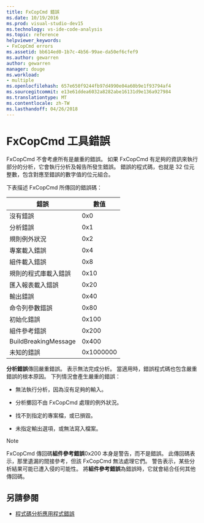 ```yaml
---
title: FxCopCmd 錯誤
ms.date: 10/19/2016
ms.prod: visual-studio-dev15
ms.technology: vs-ide-code-analysis
ms.topic: reference
helpviewer_keywords:
- FxCopCmd errors
ms.assetid: bb614ed0-1b7c-4b56-99ae-da50ef6cfef9
ms.author: gewarren
author: gewarren
manager: douge
ms.workload:
- multiple
ms.openlocfilehash: 657e650f9244fb97d4990e04a60b9e1f93794af4
ms.sourcegitcommit: e13e61ddea6032a8282abe16131d9e136a927984
ms.translationtype: MT
ms.contentlocale: zh-TW
ms.lasthandoff: 04/26/2018
---
```

# <a name="fxcopcmd-tool-errors"></a>FxCopCmd 工具錯誤

FxCopCmd 不會考慮所有是嚴重的錯誤。 如果 FxCopCmd 有足夠的資訊來執行部分的分析，它會執行分析及報告所發生錯誤。 錯誤的程式碼，也就是 32 位元整數，包含對應至錯誤的數字值的位元組合。

下表描述 FxCopCmd 所傳回的錯誤碼：

|錯誤|數值|
|-----------|-------------------|
|沒有錯誤|0x0|
|分析錯誤|0x1|
|規則例外狀況|0x2|
|專案載入錯誤|0x4|
|組件載入錯誤|0x8|
|規則的程式庫載入錯誤|0x10|
|匯入報表載入錯誤|0x20|
|輸出錯誤|0x40|
|命令列參數錯誤|0x80|
|初始化錯誤|0x100|
|組件參考錯誤|0x200|
|BuildBreakingMessage|0x400|
|未知的錯誤|0x1000000|

**分析錯誤**傳回嚴重錯誤。 表示無法完成分析。 當適用時，錯誤程式碼也包含嚴重錯誤的根本原因。 下列情況會產生嚴重的錯誤：

- 無法執行分析，因為沒有足夠的輸入。

- 分析擲回不由 FxCopCmd 處理的例外狀況。

- 找不到指定的專案檔，或已損毀。

- 未指定輸出選項，或無法寫入檔案。

> [!NOTE]
> FxCopCmd 傳回碼**組件參考錯誤**0x200 本身是警告，而不是錯誤。 此傳回碼表示，那里遺漏的間接參考，但該 FxCopCmd 無法處理它們。 警告表示，某些分析結果可能已遭入侵的可能性。 將**組件參考錯誤**為錯誤時，它就會結合任何其他傳回碼。

## <a name="see-also"></a>另請參閱

- [程式碼分析應用程式錯誤](../code-quality/code-analysis-application-errors.md)